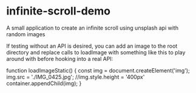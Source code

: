 # infinite-scroll-demo
A small application to create an infinite scroll using unsplash api with random images

If testing without an API is desired, you can add an image to the root directory and replace
calls to loadImage with something like this to play around with before hooking into a real API:

 function loadImageStatic() {
   const img = document.createElement('img');
   img.src = './IMG_0425.jpg';
   //img.style.height = '400px'
   container.appendChild(img);
 }
